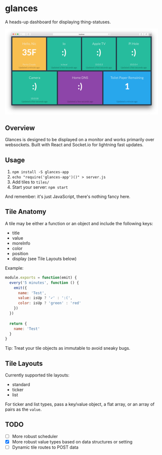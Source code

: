# glances

A heads-up dashboard for displaying thing-statuses.

![](screenshot.png?raw=true)

## Overview

Glances is designed to be displayed on a monitor and works primarily over websockets. Built with React and Socket.io for lightning fast updates.

## Usage

1. `npm install -S glances-app`
2. `echo "require('glances-app')()" > server.js`
3. Add tiles to `tiles/`
4. Start your server: `npm start`

And remember: it's just JavaScript, there's nothing fancy here.

## Tile Anatomy

A tile may be either a function or an object and include the following keys:

* title
* value
* moreInfo
* color
* position
* display (see Tile Layouts below)

Example:

```javascript
module.exports = function(emit) {
  every('5 minutes', function () {
    emit({
      name: 'Test',
      value: isUp ? '✓' : ':(',
      color: isUp ? 'green' : 'red'
    })
  })

  return {
    name: 'Test'
  }
}
```

Tip: Treat your tile objects as immutable to avoid sneaky bugs.

## Tile Layouts

Currently supported tile layouts:

* standard
* ticker
* list

For ticker and list types, pass a key/value object, a flat array, or an array of pairs as the `value`.

## TODO

* [ ] More robust scheduler
* [x] More robust value types based on data structures or setting
* [ ] Dynamic tile routes to POST data

